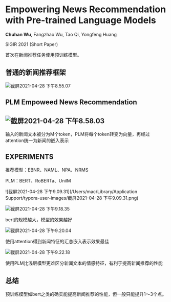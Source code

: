 # Empowering News Recommendation with Pre-trained Language Models

**Chuhan Wu**, Fangzhao Wu, Tao Qi, Yongfeng Huang

SIGIR 2021 (Short Paper)

首次在新闻推荐任务使用预训练模型。



## 普通的新闻推荐框架

![截屏2021-04-28 下午8.55.07](https://i.loli.net/2021/04/28/3vumDe5arZdoFUi.png)



## PLM Empoweed News Recommendation

## ![截屏2021-04-28 下午8.58.03](https://i.loli.net/2021/04/28/uJrUeXlL1akbB64.png)

输入的新闻文本被分为M个token，PLM将每个token转变为向量，再经过attention统一为新闻的嵌入表示



## EXPERIMENTS

推荐模型：EBNR、NAML、NPA、NRMS

PLM：BERT、RoBERTa、UnilM

![截屏2021-04-28 下午9.09.31](/Users/mac/Library/Application Support/typora-user-images/截屏2021-04-28 下午9.09.31.png)



![截屏2021-04-28 下午9.18.35](https://i.loli.net/2021/04/28/dUSgt4OIrZ5Bf8A.png)



bert的规模越大，模型的效果越好

![截屏2021-04-28 下午9.20.04](https://i.loli.net/2021/04/28/3neOuSZVkQXF67p.png)



使用attention得到新闻特征的汇总嵌入表示效果最佳



![截屏2021-04-28 下午9.22.18](https://i.loli.net/2021/04/28/UujgrmfxQMcXE4b.png)

使用PLM比浅层模型更难区分新闻文本的情感特征，有利于提高新闻推荐的性能

## 总结

预训练模型如bert之类的确实能提高新闻推荐的性能，但一般只能提升1～3个点。